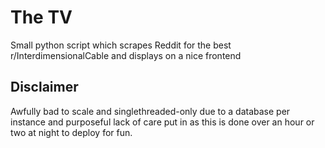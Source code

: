 # The TV

Small python script which scrapes Reddit for the best r/InterdimensionalCable and displays on a nice frontend

## Disclaimer

Awfully bad to scale and singlethreaded-only due to a database per instance and purposeful lack of care put in as this is done over an hour or two at night to deploy for fun.
